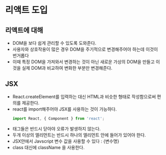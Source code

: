 # 리액트 도입

## 리액트에 대해 
 * DOM을 보다 쉽게 관리할 수 있도록 도와준다. 
 * 사용자와 상호작용이 많은 경우 DOM을 주기적으로 변경해주어야 하는데 이것이 번거롭다
 * 이때 특정 DOM을 가져와서 변경하는 것이 아닌 새로운 가상의 DOM을 만들고 이것을 실제 DOM과 비교하여 변화한 부분만 변경해준다. 

## JSX
 * React.createElement를 입력하는 대신 HTML과 비슷한 형태로 작성함으로써 편의를 제공한다. 
 * react를 import해주어야 JSX를 사용하는 것이 가능하다. 
    ```jsx
    import React, { Component } from 'react';
    ```
 * 태그들은 반드시 닫아야 오류가 발생하지 않는다. 
 * 두개 이상의 엘리먼트는 반드시 하나의 엘리먼트 안에 들어가 있어야 한다. 
 * JSX안에서 Javscript 변수 값을 사용할 수 있다 : {변수명}
 * class 대신에 className 을 사용한다. 